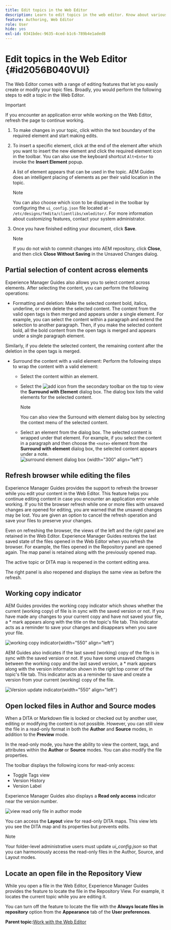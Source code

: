 ```yaml
---
title: Edit topics in the Web Editor
description: Learn to edit topics in the web editor. Know about various editing features to modify your topic files in AEM Guides.
feature: Authoring, Web Editor
role: User
hide: yes
exl-id: 0341bdec-9635-4ced-b1c6-789b4e1aded8
---
```

# Edit topics in the Web Editor {#id2056B040VUI}

The Web Editor comes with a range of editing features that let you easily create or modify your topic files. Broadly, you would perform the following steps to edit a topic in the Web Editor.

>[!IMPORTANT]
>
> If you encounter an application error while working on the Web Editor, refresh the page to continue working.

1.  To make changes in your topic, click within the text boundary of the required element and start making edits.

1.  To insert a specific element, click at the end of the element after which you want to insert the new element and click the required element icon in the toolbar. You can also use the keyboard shortcut `Alt+Enter` to invoke the **Insert Element** popup.

    A list of element appears that can be used in the topic. AEM Guides does an intelligent placing of elements as per their valid location in the topic.

    >[!NOTE]
    >
    > You can also choose which icon to be displayed in the toolbar by configuring the `ui_config.json` file located at - `/etc/designs/fmdita/clientlibs/xmleditor/`. For more information about customizing features, contact your system administrator.

1.  Once you have finished editing your document, click **Save**.

    >[!NOTE]
    >
    > If you do not wish to commit changes into AEM repository, click **Close**, and then click **Close Without Saving** in the Unsaved Changes dialog.


## Partial selection of content across elements

Experience Manager Guides also allows you to select content across elements. After selecting the content, you can perform the following operations:

- Formatting and deletion: Make the selected content bold, italics, underline, or even delete the selected content. The content from the valid open tags is then merged and appears under a single element. For example, you can select the content within a paragraph and extend the selection to another paragraph. Then, if you make the selected content bold, all the bold content from the open tags is merged and appears under a single paragraph element.

Similarly, if you delete the selected content, the remaining content after the deletion in the open tags is merged. 

- Surround the content with a valid element: Perform the following steps to wrap the content with a valid element:

    - Select the content within an element.
    - Select the ![add](images/Add_icon.svg) icon from the secondary toolbar on the top to view the **Surround with Element** dialog box. The dialog box lists the valid elements for the selected content.
        >[!NOTE]
        >
        > You can also view the Surround with element dialog box by selecting the context menu of the selected content.

    - Select an element from the dialog box. The selected content is wrapped under that element. For example, if you select the content in a paragraph and then choose the `<note>` element from the **Surround with element** dialog box, the selected content appears under a note.  
    ![surround element dialog box](./images/surround-element.png) {width="300" align="left"}  

## Refresh browser while editing the files

Experience Manager Guides provides the support to refresh the browser while you edit your content in the Web Editor. This feature helps you continue editing content in case you encounter an application error while working. If you hit the browser refresh while one or more files with unsaved changes are opened for editing, you are warned that the unsaved changes may be lost. You are given an option to cancel the refresh operation and save your files to preserve your changes.

Even on refreshing the browser, the views of the left and the right panel are retained in the Web Editor. Experience Manager Guides restores the last saved state of the files opened in the Web Editor when you refresh the browser. For example, the files opened in the Repository panel are opened again. The map panel is retained along with the previously opened map.

The active topic or DITA map is reopened in the content editing area.

The right panel is also reopened and displays the same view as before the refresh.

## Working copy indicator

AEM Guides provides the working copy indicator which shows whether the current \(working copy\) of file is in sync with the saved version or not. If you have made any changes to your current copy and have not saved your file, a \* mark appears along with the title on the topic's file tab. This indicator acts as a reminder to save your changes and disappears when you save your file.

![working copy indicator](images/working-copy-text-update-indicator.png){width="550" align="left"}

AEM Guides also indicates if the last saved \(working\) copy of the file is in sync with the saved version or not. If you have some unsaved changes between the working copy and the last saved version, a \* mark appears along with the version information shown in the right top corner of the topic's file tab. This indicator acts as a reminder to save and create a version from your current \(working\) copy of the file.

![Version update indicator](images/version-update-indicator.png){width="550" align="left"}


## Open locked files in Author and Source modes

When a DITA or Markdown file is locked or checked out by another user, editing or modifying the content is not possible. However, you can still view the file in a read-only format in both the **Author** and **Source** modes, in addition to the **Preview** mode.

In the read-only mode, you have the ability to view the content, tags, and attributes within the **Author** or **Source** modes. You can also modify the file properties.

The toolbar displays the following icons for read-only access:

- Toggle Tags view
- Version History
- Version Label

Experience Manager Guides also displays a **Read only access** indicator near the version number.
 
![view read only file in author mode](images/locked-file-editor.png)

You can access the **Layout** view for read-only DITA maps. This view lets you see the DITA map and its properties but prevents edits.

>[!NOTE]
>
> Your folder-level administrative users must update *ui_config.json* so that you can harmoniously access the read-only files in the  Author, Source, and Layout modes.

## Locate an open file in the Repository View

While you open a file in the Web Editor, Experience Manager Guides provides the feature to locate the file in the Repository View. For example, it locates the current topic while you are editing it. 
   
You can turn off the feature to locate the file with the **Always locate files in repository** option from the **Appearance** tab of the **User preferences**. 


**Parent topic:**[Work with the Web Editor](web-editor.md)
